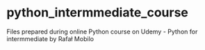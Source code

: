 # python_intermmediate_course
Files prepared during online Python course on Udemy - Python for intermmediate by Rafał Mobilo
